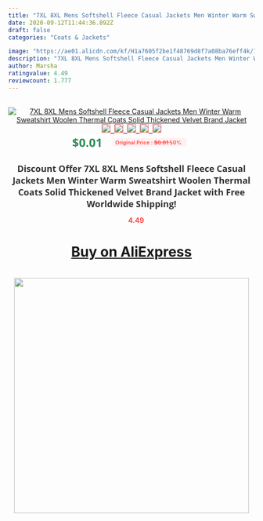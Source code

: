 ```yaml
---
title: "7XL 8XL Mens Softshell Fleece Casual Jackets Men Winter Warm Sweatshirt Woolen Thermal Coats Solid Thickened Velvet Brand Jacket"
date: 2020-09-12T11:44:36.892Z
draft: false
categories: "Coats & Jackets"

image: "https://ae01.alicdn.com/kf/H1a7605f2be1f48769d8f7a08ba76eff4k/7XL-8XL-Mens-Softshell-Fleece-Casual-Jackets-Men-Winter-Warm-Sweatshirt-Woolen-Thermal-Coats-Solid-Thickened.jpg"
description: "7XL 8XL Mens Softshell Fleece Casual Jackets Men Winter Warm Sweatshirt Woolen Thermal Coats Solid Thickened Velvet Brand Jacket"
author: Marsha
ratingvalue: 4.49
reviewcount: 1.777
---
```

<br>
<div style="text-align: center;">
<a href="https://s.click.aliexpress.com/e/_9A4zXP" target="_blank" rel="nofollow noopener noreferrer"><img alt="7XL 8XL Mens Softshell Fleece Casual Jackets Men Winter Warm Sweatshirt Woolen Thermal Coats Solid Thickened Velvet Brand Jacket" class="magnifier-image" src="https://ae01.alicdn.com/kf/H1a7605f2be1f48769d8f7a08ba76eff4k/7XL-8XL-Mens-Softshell-Fleece-Casual-Jackets-Men-Winter-Warm-Sweatshirt-Woolen-Thermal-Coats-Solid-Thickened.jpg_640x640.jpg">
<br>
<img style="border:1px solid salmon" src="https://ae01.alicdn.com/kf/H1a7605f2be1f48769d8f7a08ba76eff4k/7XL-8XL-Mens-Softshell-Fleece-Casual-Jackets-Men-Winter-Warm-Sweatshirt-Woolen-Thermal-Coats-Solid-Thickened.jpg_120x120.jpg">&nbsp;&nbsp;<img style="border:1px solid salmon" src="https://ae01.alicdn.com/kf/Hf15ada3f96e3496d9609aa1d8c158d909/7XL-8XL-Mens-Softshell-Fleece-Casual-Jackets-Men-Winter-Warm-Sweatshirt-Woolen-Thermal-Coats-Solid-Thickened.jpg_120x120.jpg">&nbsp;&nbsp;<img style="border:1px solid salmon" src="https://ae01.alicdn.com/kf/H86773aff768440e6b312847959a0edd9b/7XL-8XL-Mens-Softshell-Fleece-Casual-Jackets-Men-Winter-Warm-Sweatshirt-Woolen-Thermal-Coats-Solid-Thickened.jpg_120x120.jpg">&nbsp;&nbsp;<img style="border:1px solid salmon" src="https://ae01.alicdn.com/kf/Heba1d1fd3a8b4352a9ea8f0dc9d14c8eQ/7XL-8XL-Mens-Softshell-Fleece-Casual-Jackets-Men-Winter-Warm-Sweatshirt-Woolen-Thermal-Coats-Solid-Thickened.jpg_120x120.jpg">&nbsp;&nbsp;<img style="border:1px solid salmon" src="https://ae01.alicdn.com/kf/H612fa7b7fe634e9386fcdc843f201317m/7XL-8XL-Mens-Softshell-Fleece-Casual-Jackets-Men-Winter-Warm-Sweatshirt-Woolen-Thermal-Coats-Solid-Thickened.jpg_120x120.jpg"></a></div><br0>
<div style="text-align: center;"><span style="background-color: white; border: 0px; box-sizing: border-box; color: seagreen; display: inline-block; font-family: &quot;open sans&quot; , &quot;arial&quot; , &quot;helvetica&quot; , sans-serif , &quot;heiti&quot;; font-size: 24px; font-stretch: inherit; font-weight: 700; line-height: inherit; margin: 0px 10px 0px 0px; padding: 0px; vertical-align: middle;">$0.01 </span>
<span style="background: rgb(255 , 241 , 241); border-radius: 3px; border: 0px; box-sizing: border-box; color: #ff4747; display: inline-block; font-family: inherit; font-size: 12px; font-stretch: inherit; font-style: inherit; font-variant: inherit; font-weight: 600; line-height: inherit; margin: 0px; padding: 2px 5px; transform: scale(0.9); vertical-align: middle;">Original Price : <b style="text-decoration: line-through;">$0.01 </b> 50%&nbsp;&nbsp;</span></div>
<h1 style="color: #333333; display: inline-block; font-family: &quot;open sans&quot; , &quot;arial&quot; , &quot;helvetica&quot; , sans-serif , &quot;heiti&quot;; font-size: 18px; font-stretch: inherit; font-weight: 700; text-align: center;">Discount Offer 7XL 8XL Mens Softshell Fleece Casual Jackets Men Winter Warm Sweatshirt Woolen Thermal Coats Solid Thickened Velvet Brand Jacket with Free Worldwide Shipping!</h1>
<div style="color: #ff4747; text-align: center;">
<img src="https://4.bp.blogspot.com/-M0ZcTcb-5uY/XleCXlxnR4I/AAAAAAAAAEc/OrjgMkXV1oMQFaCRZj5HQwOCBcu3w1FegCPcBGAYYCw/s1600/star.png" style="height: 15px;">&nbsp;<b>4.49</b></div>
<div class="button_cont" align="center"><a class="buynow_a" href="https://s.click.aliexpress.com/e/_9A4zXP" target="_blank" rel="nofollow noopener noreferrer"><H1>Buy on AliExpress</H1></a></div><br>
<div class="separator" style="clear: both; text-align: center;">
<img src="https://lh3.googleusercontent.com/-pTy5HemUv9M/XlePHvY0dAI/AAAAAAAAAE4/0nX5iRUoIWY8eMW9Dpxeirr157OZliDIgCLcBGAsYHQ/s1600/badge.gif" width="480">
</div>
